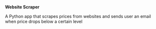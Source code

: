 **Website Scraper**

A Python app that scrapes prices from websites and sends user an email when price drops below a certain level